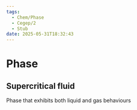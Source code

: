 ```yaml
---
tags:
  - Chem/Phase
  - Cegep/2
  - Stub
date: 2025-05-31T18:32:43
---
```


# Phase

## Supercritical fluid

Phase that exhibits both liquid and gas behaviours